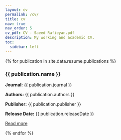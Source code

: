 ```yaml
---
layout: cv
permalink: /cv/
title: cv
nav: true
nav_order: 5
cv_pdf: CV - Saeed Rafieyan.pdf
description: My working and academic CV.
toc:
  sidebar: left
---
```



{% for publication in site.data.resume.publications %}
  <div class="publication">
    <h3>{{ publication.name }}</h3>
    <p><strong>Journal:</strong> {{ publication.journal }}</p>
    <p><strong>Authors:</strong> {{ publication.authors }}</p>
    <p><strong>Publisher:</strong> {{ publication.publisher }}</p>
    <p><strong>Release Date:</strong> {{ publication.releaseDate }}</p>
    <p><a href="{{ publication.url }}" target="_blank">Read more</a></p>
  </div>
{% endfor %}
